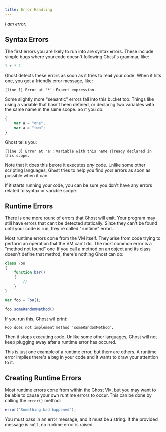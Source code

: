 ```yaml
---
title: Error Handling
---
```


_I am error._

## Syntax Errors
The first errors you are likely to run into are syntax errors. These include simple bugs where your code doesn't following Ghost's grammar, like:

```javascript
1 + * 2
```

Ghost detects these errors as soon as it tries to read your code. When it hits one, you get a friendly error message, like:

```
[line 1] Error at '*': Expect expression.
```

Some slightly more "semantic" errors fall into this bucket too. Things like using a variable that hasn't been defined, or declaring two variables with the same name in the same scope. So if you do:

```javascript
{
    var a = "one";
    var a = "two";
}
```

Ghost tells you:

```
[line 3] Error at 'a': Variable with this name already declared in this scope.
```

Note that it does this before it executes _any_ code. Unlike some other scripting languages, Ghost tries to help you find your errors as soon as possible when it can.

If it starts running your code, you can be sure you don't have any errors related to syntax or variable scope.

## Runtime Errors
There is one more round of errors that Ghost will emit. Your program may still have errors that can't be detected statically. Since they can't be found until your code is run, they're called "runtime" errors.

Most runtime errors come from the VM itself. They arise from code trying to perform an operation that the VM can't do. The most common error is a "method not found" one. If you call a method on an object and its class doesn't define that method, there's nothing Ghost can do:

```javascript
class Foo
{
    function bar()
    {
        //
    }
}

var foo = Foo();

foo.someRandomMethod();
```

If you run this, Ghost will print:

```
Foo does not implement method 'someRandomMethod'.
```

Then it stops executing code. Unlike some other languages, Ghost will not keep plugging away after a runtime error has occured.

This is just one example of a runtime error, but there are others. A runtime error implies there's a bug in your code and it wants to draw your attention to it.

## Creating Runtime Errors
Most runtime errors come from within the Ghost VM, but you may want to be able to cause your own runtime errors to occur. This can be done by calling the `error()` method:

```javascript
error("Something bad happened");
```

You must pass in an error message, and it must be a string. If the provided message is `null`, no runtime error is raised.